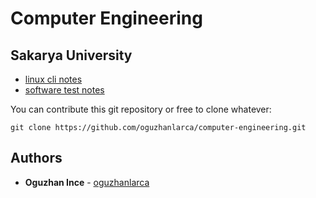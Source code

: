 # Computer Engineering
## Sakarya University

* [linux cli notes](https://github.com/oguzhanlarca/computer-engineering/blob/master/linux.md)
* [software test notes](https://github.com/oguzhanlarca/computer-engineering/blob/master/software_test/README.md)


You can contribute this git repository or free to clone whatever:
```
git clone https://github.com/oguzhanlarca/computer-engineering.git
```

## Authors
* **Oguzhan Ince** - [oguzhanlarca](https://github.com/oguzhanlarca)


